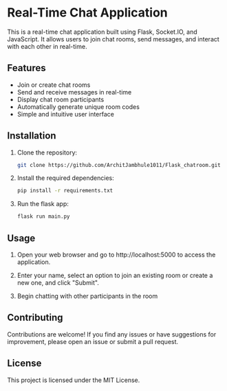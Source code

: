 # Real-Time Chat Application

This is a real-time chat application built using Flask, Socket.IO, and JavaScript. It allows users to join chat rooms, send messages, and interact with each other in real-time.

## Features

- Join or create chat rooms
- Send and receive messages in real-time
- Display chat room participants
- Automatically generate unique room codes
- Simple and intuitive user interface

## Installation

1. Clone the repository:

   ```bash
   git clone https://github.com/ArchitJambhule1011/Flask_chatroom.git

2. Install the required dependencies:

    ```bash
    pip install -r requirements.txt

3. Run the flask app:

    ```bash
    flask run main.py

## Usage

1. Open your web browser and go to http://localhost:5000 to access the application.

2. Enter your name, select an option to join an existing room or create a new one, and click "Submit".

3. Begin chatting with other participants in the room

## Contributing

Contributions are welcome! If you find any issues or have suggestions for improvement, please open an issue or submit a pull request.

## License

This project is licensed under the MIT License.


